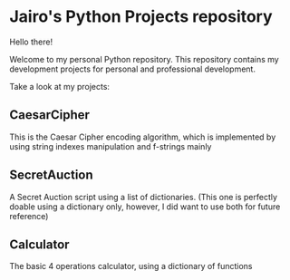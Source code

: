 # Jairo's Python Projects repository

Hello there!

Welcome to my personal Python repository. This repository contains my development projects for personal and professional development.

Take a look at my projects:

## CaesarCipher

This is the Caesar Cipher encoding algorithm, which is implemented by using string indexes manipulation and f-strings mainly

## SecretAuction

A Secret Auction script using a list of dictionaries. (This one is perfectly doable using a dictionary only, however, I did want to use both for future reference)

## Calculator

The basic 4 operations calculator, using a dictionary of functions

